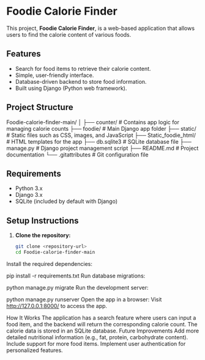 # Foodie Calorie Finder

This project, **Foodie Calorie Finder**, is a web-based application that allows users to find the calorie content of various foods.

## Features

- Search for food items to retrieve their calorie content.
- Simple, user-friendly interface.
- Database-driven backend to store food information.
- Built using Django (Python web framework).

## Project Structure

Foodie-calorie-finder-main/
│
├── counter/                  # Contains app logic for managing calorie counts
├── foodie/                   # Main Django app folder
├── static/                   # Static files such as CSS, images, and JavaScript
├── Static_foodie_html/        # HTML templates for the app
├── db.sqlite3                # SQLite database file
├── manage.py                 # Django project management script
├── README.md                 # Project documentation
└── .gitattributes            # Git configuration file

## Requirements

- Python 3.x
- Django 3.x
- SQLite (included by default with Django)
  
## Setup Instructions

1. **Clone the repository:**
   ```bash
   git clone <repository-url>
   cd Foodie-calorie-finder-main
Install the required dependencies:


pip install -r requirements.txt
Run database migrations:


python manage.py migrate
Run the development server:


python manage.py runserver
Open the app in a browser: Visit http://127.0.0.1:8000/ to access the app.

How It Works
The application has a search feature where users can input a food item, and the backend will return the corresponding calorie count.
The calorie data is stored in an SQLite database.
Future Improvements
Add more detailed nutritional information (e.g., fat, protein, carbohydrate content).
Include support for more food items.
Implement user authentication for personalized features.
